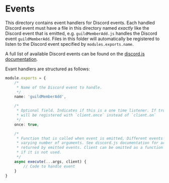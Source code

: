 # Events

This directory contains event handlers for Discord events. Each handled Discord 
event must have a file in this directory named *exactly* like the Discord event 
that is emitted, e.g. `guildMemberAdd.js` handles the Discord event 
`guildMemberAdd`. Files in this folder will automatically be registered to 
listen to the Discord event specified by `modules.exports.name`.

A full list of available Discord events can be found on the
[discord.js documentation](https://discord.js.org/#/docs/main/stable/class/Client).

Evant handlers are structured as follows:
```typescript
module.exports = {
    /*
     * Name of the Discord event to handle.
     */
    name: 'guildMemberAdd',

    /*
     * Optional field. Indicates if this is a one time listener. If true, event
     * will be registered with `client.once` instead of `client.on`
     */
    once: true,

    /* 
     * Function that is called when event is emitted, Different events pass in a 
     * varying number of arguments. See discord.js documentation for arguments 
     * returned by emitted events. Client can be omitted as a function parameter 
     * if it is not used. 
     */
    async execute(...args, client) { 
        // Code to handle event
    }
}
```